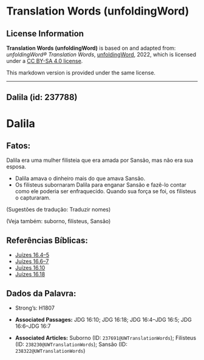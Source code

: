 # Translation Words (unfoldingWord)

## License Information

**Translation Words (unfoldingWord)** is based on and adapted from: _unfoldingWord® Translation Words_, [unfoldingWord](https://unfoldingword.org/utw), 2022, which is licensed under a [CC BY-SA 4.0 license](https://creativecommons.org/licenses/by-sa/4.0/legalcode.en).

This markdown version is provided under the same license.



--------------------------------

## Dalila (id: 237788)

Dalila
======

Fatos:
------

Dalila era uma mulher filisteia que era amada por Sansão, mas não era sua esposa.

* Dalila amava o dinheiro mais do que amava Sansão.
* Os filisteus subornaram Dalila para enganar Sansão e fazê\-lo contar como ele poderia ser enfraquecido. Quando sua força se foi, os filisteus o capturaram.

(Sugestões de tradução: Traduzir nomes)

(Veja também: suborno, filisteus, Sansão)

Referências Bíblicas:
---------------------

* [Juízes 16\.4–5](https://ref.ly/Judg16:4-Judg16:5)
* [Juízes 16\.6–7](https://ref.ly/Judg16:6-Judg16:7)
* [Juízes 16\.10](https://ref.ly/Judg16:10)
* [Juízes 16\.18](https://ref.ly/Judg16:18)

Dados da Palavra:
-----------------

* Strong’s: H1807

* **Associated Passages:** JDG 16:10; JDG 16:18; JDG 16:4–JDG 16:5; JDG 16:6–JDG 16:7
* **Associated Articles:** Suborno (ID: `237691@UWTranslationWords`); Filisteus (ID: `238230@UWTranslationWords`); Sansão (ID: `238322@UWTranslationWords`)

